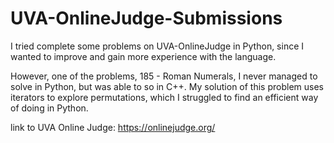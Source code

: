 # UVA-OnlineJudge-Submissions

I tried complete some problems on UVA-OnlineJudge in Python, since I wanted to improve and gain more experience with the language.

However, one of the problems, 185 - Roman Numerals, I never managed to solve in Python, but was able to so in C++.
My solution of this problem uses iterators to explore permutations, which I struggled to find an efficient way of doing in Python.

link to UVA Online Judge: https://onlinejudge.org/
